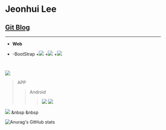 Jeonhui Lee
============
[Git Blog](https://Jeonhui.github.io)
------------
***

 * **Web**
 * -BootStrap
   +<img src="https://img.shields.io/badge/HTML5-E34F26?style=flat-square&logo=HTML5&logoColor=white"/></a>
   +<img src="https://img.shields.io/badge/CSS3-1572B6?style=flat-square&logo=CSS3&logoColor=white"/></a>
   +<img src="https://img.shields.io/badge/JavaScript-F7DF1E?style=flat-square&logo=JavaScript&logoColor=white"/></a>
   
   <br>
 <img src="https://img.shields.io/badge/Node.js-339933?style=flat-square&logo=Node.js&logoColor=white"/></a>

>APP
>>Android
>>><img src="https://img.shields.io/badge/Android-3DDC84?style=flat-square&logo=Android&logoColor=white"/></a>
>>><img src="https://img.shields.io/badge/Swift-F05138?style=flat-square&logo=Swift&logoColor=white"/></a>

<img src="https://img.shields.io/badge/c++-00599C?style=flat-square&logo=c%2B%2B&logoColor=white"/></a> &nbsp
 &nbsp

<p align="center">
  
![Anurag's GitHub stats](https://github-readme-stats.vercel.app/api?username=Jeonhui&show_icons=true&theme=apprentice)



